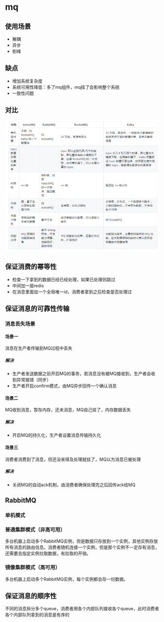 # mq

## 使用场景

+ 解耦
+ 异步
+ 削峰

## 缺点

+ 增加系统复杂度
+ 系统可用性降低：多了mq组件，mq挂了会影响整个系统
+ 一致性问题

## 对比

![](assets/compare.png)

## 保证消费的幂等性

+ 检查一下拿到的数据已经已经处理，如果已处理则跳过
+ 中间加一层redis
+ 在消息里面加一个全局唯一id，消费者拿到之后检查是否处理过

## 保证消息的可靠性传输

### 消息丢失场景

#### 场景一

消息在生产者传输到MQ过程中丢失

##### 解决

+ 生产者发送数据之前开启MQ的事务，若消息没有被MQ接收到，生产者会收到异常报错（同步）
+ 生产者开启confirm模式，由MQ异步回传一个确认消息

#### 场景二

MQ收到消息，暂存内存，还未消息，MQ自己挂了，内存数据丢失

##### 解决

+ 开启MQ的持久化，生产者设置消息传输持久化

#### 场景三

消费者消费到了消息，但还没来得及处理就挂了，MQ以为消息已被处理

##### 解决

+ 关闭MQ的自动ack机制，由消费者确保处理完之后回传ack给MQ

## RabbitMQ

### 单机模式

### 普通集群模式（非高可用）

多台机器上启动多个RabbitMQ实例，但是数据只存放到一个实例，其他实例存放所有消息的路由信息。消费者随机连接一个实例，但是那个实例不一定存有消息，还需要去指定实例拉取数据，有拉取的开销。

### 镜像集群模式（高可用）

多台机器上启动多个RabbitMQ实例，每个实例都会存一份数据。

## 保证消息的顺序性

不同的消息拆分多个queue，消费者用各个内部队列接收各个queue，此时消费者各个内部队列拿到的消息是有序的